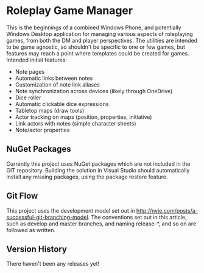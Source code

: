 # Roleplay Game Manager #

This is the beginnings of a combined Windows Phone, and potentially Windows Desktop application for managing various aspects of roleplaying games, from both the DM and player perspectives. The utilities are intended to be game agnostic, so shouldn't be specific to one or few games, but features may reach a point where templates could be created for games. Intended initial features:
 - Note pages
 - Automatic links between notes
 - Customization of note link aliases
 - Note synchronization across devices (likely through OneDrive)
 - Dice roller
 - Automatic clickable dice expressions
 - Tabletop maps (draw tools)
 - Actor tracking on maps (position, properties, initiative)
 - Link actors with notes (simple character sheets)
 - Note/actor properties

## NuGet Packages ##

Currently this project uses NuGet packages which are not included in the GIT repository. Building the solution in Visual Studio should automatically install any missing packages, using the package restore feature.

## Git Flow ##

This project uses the development model set out in http://nvie.com/posts/a-successful-git-branching-model. The conventions set out in this article, such as develop and master branches, and naming release-*, and so on are followed as written.

## Version History ##

There haven't been any releases yet!